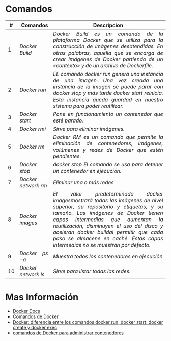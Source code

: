 # <b>Comandos</b>



| # | Comandos | <text style = "display:block; text-align: center"> Descripcion
|-- |--:|--:|
| 1 | <cite style="display:block; text-align: justify"> Docker Build | <cite style="display:block; text-align: justify">Docker Build es un comando de la plataforma Docker que se utiliza para la construcción de imágenes desatendidas. En otras palabras, aquella que se encarga de crear imágenes de Docker partiendo de un «contexto» y de un archivo de Dockerfile.</cite>|
| 2 | <cite style="display:block; text-align: justify"> Docker run | <cite style="display:block; text-align: justify">EL comando docker run genera una instancia de una imagen. Una vez creada una instancia de la imagen se puede parar con docker stop y más tarde docker start reinicia. Esta instancia queda guardad en nuestro sistema para poder reutilizar.</cite>|
| 3 | <cite style="display:block; text-align: justify"> Docker start | <cite style="display:block; text-align: justify">Pone en funcionamiento un contenedor que esté parado.</cite>|
| 4 | <cite style="display:block; text-align: justify"> Docker rmi | <cite style="display:block; text-align: justify">Sirve para eliminar imágenes.</cite>|
| 5 | <cite style="display:block; text-align: justify"> Docker rm | <cite style="display:block; text-align: justify">Docker RM es un comando que permite la eliminación de contenedores, imágenes, volúmenes y redes de Docker que estén pendientes.</cite>|
| 6 | <cite style="display:block; text-align: justify"> Docker stop | <cite style="display:block; text-align: justify">docker stop El comando se usa para detener un contenedor en ejecución.</cite>|
| 7 | <cite style="display:block; text-align: justify"> Docker network rm | <cite style="display:block; text-align: justify">Eliminar una o más redes</cite>|
| 8 | <cite style="display:block; text-align: justify"> Docker images | <cite style="display:block; text-align: justify">El valor predeterminado docker imagesmostrará todas las imágenes de nivel superior, su repositorio y etiquetas, y su tamaño. Las imágenes de Docker tienen capas intermedias que aumentan la reutilización, disminuyen el uso del disco y aceleran docker buildal permitir que cada paso se almacene en caché. Estas capas intermedias no se muestran por defecto.</cite>|
| 9 | <cite style="display:block; text-align: justify"> Docker ps -a | <cite style="display:block; text-align: justify">Muestra todos los contenedores en ejecución</cite>|
| 10 | <cite style="display:block; text-align: justify"> Docker network ls | <cite style="display:block; text-align: justify">Sirve para listar todas las redes.</cite>|

# Mas Información
* [Docker Docs][1_0]
* [Comandos de Docker][1_1]
* [Docker: diferencia entre los comandos docker run, docker start, docker create y docker exec][1_2]
* [comandos de Docker para administrar contenedores][1_3]

[1_0]:https://docs.docker.com/reference/
[1_1]:https://geekflare.com/es/docker-commands/
[1_2]:https://www.campusmvp.es/recursos/post/docker-diferencia-entre-los-comandos-docker-run-docker-start-docker-create-y-docker-exec.aspx
[1_3]:https://geekflare.com/es/docker-manage-containers/#geekflare-toc-rm-command
